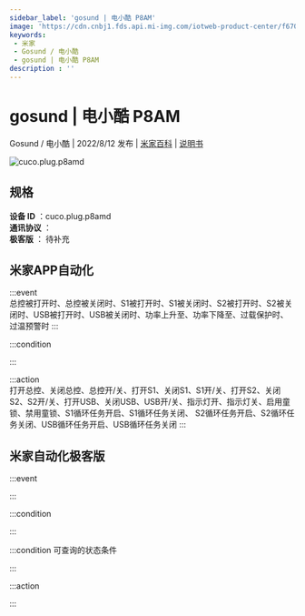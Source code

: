 ```yaml
---
sidebar_label: 'gosund | 电小酷 P8AM'
image: 'https://cdn.cnbj1.fds.api.mi-img.com/iotweb-product-center/f6700dd0da07be0ee9309cd3a2dcd8ea_1658110569168.png?GalaxyAccessKeyId=AKVGLQWBOVIRQ3XLEW&Expires=9223372036854775807&Signature=f2ni+/LET/Sj4+Zlw4kcPH9qEmI='
keywords: 
 - 米家
 - Gosund / 电小酷
 - gosund | 电小酷 P8AM
description : ''
---
```

# gosund | 电小酷 P8AM

Gosund / 电小酷 | 2022/8/12 发布 | [米家百科](https://home.mi.com/webapp/content/baike/product/index.html?model=cuco.plug.p8amd) | [说明书](https://home.mi.com/views/introduction.html?model=cuco.plug.p8amd&region=cn)

![cuco.plug.p8amd](https://cdn.cnbj1.fds.api.mi-img.com/iotweb-product-center/f6700dd0da07be0ee9309cd3a2dcd8ea_1658110569168.png?GalaxyAccessKeyId=AKVGLQWBOVIRQ3XLEW&Expires=9223372036854775807&Signature=f2ni+/LET/Sj4+Zlw4kcPH9qEmI=)

## 规格  
> 
**设备 ID** ：cuco.plug.p8amd  
**通讯协议** ：  
**极客版**  ： 待补充 


## 米家APP自动化  

:::event  
总控被打开时、总控被关闭时、S1被打开时、S1被关闭时、S2被打开时、S2被关闭时、USB被打开时、USB被关闭时、功率上升至、功率下降至、过载保护时、过温预警时
:::

:::condition  

:::

:::action   
打开总控、关闭总控、总控开/关、打开S1、关闭S1、S1开/关、打开S2、关闭S2、S2开/关、打开USB、关闭USB、USB开/关、指示灯开、指示灯关、启用童锁、禁用童锁、S1循环任务开启、S1循环任务关闭、 S2循环任务开启、S2循环任务关闭、USB循环任务开启、USB循环任务关闭
:::

## 米家自动化极客版  

:::event  

:::

:::condition  

:::

:::condition 可查询的状态条件  

:::

:::action  

:::

        
